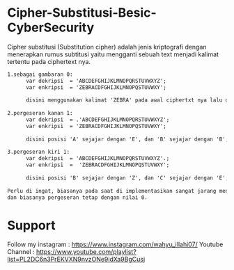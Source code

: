 # Cipher-Substitusi-Besic-CyberSecurity
Cipher substitusi (Substitution cipher) adalah jenis kriptografi dengan menerapkan rumus subtitusi yaitu mengganti sebuah text menjadi kalimat tertentu pada ciphertext nya.
``` html
1.sebagai gambaran 0:
      var dekripsi  = 'ABCDEFGHIJKLMNOPQRSTUVWXYZ';
      var enkripsi  = 'ZEBRACDFGHIJKLMNOPQSTUVWXY';
      
      disini menggunakan kalimat 'ZEBRA' pada awal ciphertxt nya lalu disusul dengan huruf berikutnya.
      
2.pergeseran kanan 1:
      var dekripsi  = .'ABCDEFGHIJKLMNOPQRSTUVWXYZ';
      var enkripsi  = 'ZEBRACDFGHIJKLMNOPQSTUVWXY';
      
      disini posisi 'A' sejajar dengan 'E', dan 'B' sejajar dengan 'B';
      
3.pergeseran kiri 1:
      var dekripsi  = 'ABCDEFGHIJKLMNOPQRSTUVWXYZ'.;
      var enkripsi  =  'ZEBRACDFGHIJKLMNOPQSTUVWXY';
      
      disini posisi 'B' sejajar dengan 'Z', dan 'C' sejajar dengan 'E';
      
Perlu di ingat, biasanya pada saat di implementasikan sangat jarang menggunakan pergeseran baik kiri atau kanan.
dan biasanya pergeseran tetap dengan nilai 0.
```
      
      
# Support
Follow my instagram : https://www.instagram.com/wahyu_illahi07/ 
Youtube Channel : https://www.youtube.com/playlist?list=PL2DC6n3PrEKVXN9nvzONe9idXa9BgCusj
